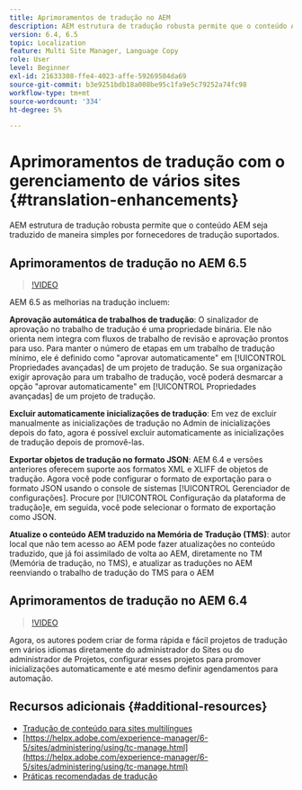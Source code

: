 ```yaml
---
title: Aprimoramentos de tradução no AEM
description: AEM estrutura de tradução robusta permite que o conteúdo AEM seja traduzido de maneira simples por fornecedores de tradução suportados. Saiba mais sobre as melhorias mais recentes.
version: 6.4, 6.5
topic: Localization
feature: Multi Site Manager, Language Copy
role: User
level: Beginner
exl-id: 21633308-ffe4-4023-affe-59269504da69
source-git-commit: b3e9251bdb18a008be95c1fa9e5c79252a74fc98
workflow-type: tm+mt
source-wordcount: '334'
ht-degree: 5%

---
```


# Aprimoramentos de tradução com o gerenciamento de vários sites {#translation-enhancements}

AEM estrutura de tradução robusta permite que o conteúdo AEM seja traduzido de maneira simples por fornecedores de tradução suportados.

## Aprimoramentos de tradução no AEM 6.5

>[!VIDEO](https://video.tv.adobe.com/v/27405?quality=12&learn=on)

AEM 6.5 as melhorias na tradução incluem:

**Aprovação automática de trabalhos de tradução**: O sinalizador de aprovação no trabalho de tradução é uma propriedade binária. Ele não orienta nem integra com fluxos de trabalho de revisão e aprovação prontos para uso. Para manter o número de etapas em um trabalho de tradução mínimo, ele é definido como &quot;aprovar automaticamente&quot; em [!UICONTROL Propriedades avançadas] de um projeto de tradução. Se sua organização exigir aprovação para um trabalho de tradução, você poderá desmarcar a opção &quot;aprovar automaticamente&quot; em [!UICONTROL Propriedades avançadas] de um projeto de tradução.

**Excluir automaticamente inicializações de tradução**: Em vez de excluir manualmente as inicializações de tradução no Admin de inicializações depois do fato, agora é possível excluir automaticamente as inicializações de tradução depois de promovê-las.

**Exportar objetos de tradução no formato JSON**: AEM 6.4 e versões anteriores oferecem suporte aos formatos XML e XLIFF de objetos de tradução. Agora você pode configurar o formato de exportação para o formato JSON usando o console de sistemas [!UICONTROL Gerenciador de configurações]. Procure por [!UICONTROL Configuração da plataforma de tradução]e, em seguida, você pode selecionar o formato de exportação como JSON.

**Atualize o conteúdo AEM traduzido na Memória de Tradução (TMS)**: autor local que não tem acesso ao AEM pode fazer atualizações no conteúdo traduzido, que já foi assimilado de volta ao AEM, diretamente no TM (Memória de tradução, no TMS), e atualizar as traduções no AEM reenviando o trabalho de tradução do TMS para o AEM

## Aprimoramentos de tradução no AEM 6.4

>[!VIDEO](https://video.tv.adobe.com/v/21309?quality=12&learn=on)

Agora, os autores podem criar de forma rápida e fácil projetos de tradução em vários idiomas diretamente do administrador do Sites ou do administrador de Projetos, configurar esses projetos para promover inicializações automaticamente e até mesmo definir agendamentos para automação.

## Recursos adicionais {#additional-resources}

* [Tradução de conteúdo para sites multilíngues](https://helpx.adobe.com/br/experience-manager/6-5/sites/administering/using/translation.html)
* [https://helpx.adobe.com/experience-manager/6-5/sites/administering/using/tc-manage.html](https://helpx.adobe.com/experience-manager/6-5/sites/administering/using/tc-manage.html)
* [Práticas recomendadas de tradução](https://helpx.adobe.com/experience-manager/6-5/sites/administering/using/tc-bp.html)
